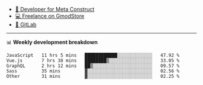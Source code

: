 - [🎈 Developer for Meta Construct](https://metastruct.net)
- [💻 Freelance on GmodStore](https://www.gmodstore.com/users/Tenrys)
- [🦊 GitLab](https://gitlab.com/Tenrys)

---

📊 **Weekly development breakdown**
<!--START_SECTION:waka-->

```text
JavaScript   11 hrs 5 mins   ████████████░░░░░░░░░░░░░   47.92 %
Vue.js       7 hrs 38 mins   ████████▒░░░░░░░░░░░░░░░░   33.05 %
GraphQL      2 hrs 12 mins   ██▒░░░░░░░░░░░░░░░░░░░░░░   09.57 %
Sass         35 mins         ▓░░░░░░░░░░░░░░░░░░░░░░░░   02.56 %
Other        31 mins         ▓░░░░░░░░░░░░░░░░░░░░░░░░   02.25 %
```

<!--END_SECTION:waka-->
